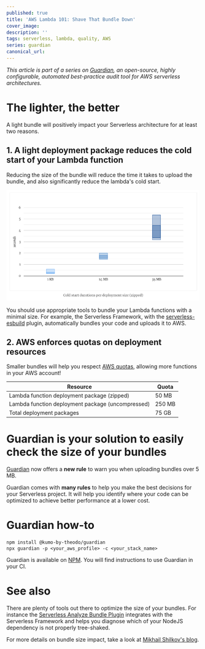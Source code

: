 ```yaml
---
published: true
title: 'AWS Lambda 101: Shave That Bundle Down'
cover_image:
description: ''
tags: serverless, lambda, quality, AWS
series: guardian
canonical_url:
---
```


_This article is part of a series on [Guardian][guardian], an open-source, highly configurable, automated best-practice audit tool for AWS serverless architectures._

# The lighter, the better

A light bundle will positively impact your Serverless architecture for at least two reasons.

## 1. A light deployment package reduces the cold start of your Lambda function

Reducing the size of the bundle will reduce the time it takes to upload the bundle, and also significantly reduce the lambda's cold start.

![Cold start durations](./assets/bundle-size-impact-on-cold-start.png 'Cold start durations per deployment size (https://mikhail.io/serverless/coldstarts/aws/#does-package-size-matter)')

You should use appropriate tools to bundle your Lambda functions with a minimal size. For example, the Serverless Framework, with the [serverless-esbuild][serverless-esbuild] plugin, automatically bundles your code and uploads it to AWS.

## 2. AWS enforces quotas on deployment resources

Smaller bundles will help you respect [AWS quotas][quotas], allowing more functions in your AWS account!

| Resource                                          | Quota  |
| ------------------------------------------------- | ------ |
| Lambda function deployment package (zipped)       | 50 MB  |
| Lambda function deployment package (uncompressed) | 250 MB |
| Total deployment packages                         | 75 GB  |

# Guardian is your solution to easily check the size of your bundles

[Guardian][guardian] now offers a **new rule** to warn you when uploading bundles over 5 MB.

Guardian comes with **many rules** to help you make the best decisions for your Serverless project. It will help you identify where your code can be optimized to achieve better performance at a lower cost.

# Guardian how-to

```
npm install @kumo-by-theodo/guardian
npx guardian -p <your_aws_profile> -c <your_stack_name>
```

Guardian is available on [NPM][npm-registry]. You will find instructions to use Guardian in your CI.

# See also

There are plenty of tools out there to optimize the size of your bundles. For instance the [Serverless Analyze Bundle Plugin][serverless-analyze-bundle-plugin] integrates with the Serverless Framework and helps you diagnose which of your NodeJS dependency is not properly tree-shaked.

For more details on bundle size impact, take a look at [Mikhail Shilkov's blog][mikhail-blog].

[guardian]: https://github.com/Kumo-by-Theodo/guardian
[quotas]: https://docs.aws.amazon.com/lambda/latest/dg/gettingstarted-limits.html
[serverless-analyze-bundle-plugin]: https://github.com/adriencaccia/serverless-analyze-bundle-plugin
[serverless-webpack]: https://github.com/serverless-heaven/serverless-webpack
[serverless-esbuild]: https://github.com/floydspace/serverless-esbuild
[mikhail-blog]: https://mikhail.io/serverless/coldstarts/aws/#does-package-size-matter
[npm-registry]: https://www.npmjs.com/package/@kumo-by-theodo/guardian
